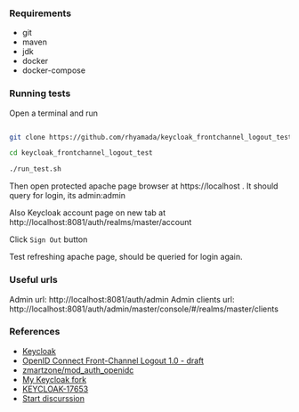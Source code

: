 ### Requirements

* git
* maven
* jdk
* docker
* docker-compose

### Running tests

Open a terminal and run

```bash

git clone https://github.com/rhyamada/keycloak_frontchannel_logout_test.git

cd keycloak_frontchannel_logout_test

./run_test.sh

```

Then open protected apache page browser at https://localhost . It should query for login, its admin:admin

Also Keycloak account page on new tab at http://localhost:8081/auth/realms/master/account

Click `Sign Out` button

Test refreshing apache page, should be queried for login again.


### Useful urls

Admin url: http://localhost:8081/auth/admin
Admin clients url: http://localhost:8081/auth/admin/master/console/#/realms/master/clients


### References
* [Keycloak](https://github.com/keycloak/keycloak)
* [OpenID Connect Front-Channel Logout 1.0 - draft](https://openid.net/specs/openid-connect-frontchannel-1_0.html)
* [zmartzone/mod_auth_openidc](https://github.com/zmartzone/mod_auth_openidc)
* [My Keycloak fork](https://github.com/rhyamada/keycloak)
* [KEYCLOAK-17653](https://issues.redhat.com/browse/KEYCLOAK-17653)
* [Start discurssion](https://groups.google.com/g/keycloak-dev/c/GZr-qL2cquE)
